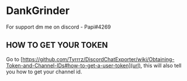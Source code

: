 # DankGrinder

For support dm me on discord - Papi#4269

## **HOW TO GET YOUR TOKEN**
Go to [https://github.com/Tyrrrz/DiscordChatExporter/wiki/Obtaining-Token-and-Channel-IDs#how-to-get-a-user-token](url), this will also tell you how to get your channel id.
